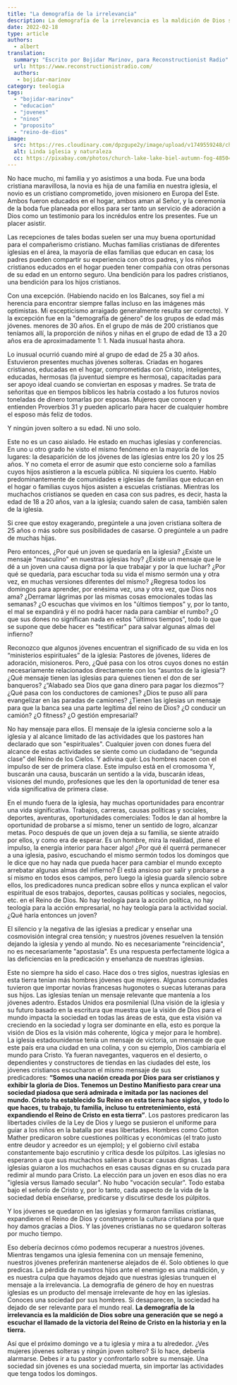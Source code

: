 ```yaml
---
title: "La demografía de la irrelevancia"
description: La demografía de la irrelevancia es la maldición de Dios sobre una generación que se negó a escuchar el llamado de la victoria del Reino de Cristo en la historia y en la tierra
date: 2022-02-18
type: article
authors:
  - albert
translation:
  summary: "Escrito por Bojidar Marinov, para Reconstructionist Radio"
  url: https://www.reconstructionistradio.com/
  authors:
   - bojidar-marinov
category: teologia
tags:
  - "bojidar-marinov"
  - "educacion"
  - "jovenes"
  - "ninos"
  - "proposito"
  - "reino-de-dios"
image:
  src: https://res.cloudinary.com/dpzgupe2y/image/upload/v1749559248/church-g3b4906560_1280_vpgeij.jpg
  alt: Linda iglesia y naturaleza
  cc: https://pixabay.com/photos/church-lake-lake-biel-autumn-fog-4850405/
---
```


No hace mucho, mi familia y yo asistimos a una boda. Fue una boda cristiana maravillosa, la novia es hija de una familia en nuestra iglesia, el novio es un cristiano comprometido, joven misionero en Europa del Este. Ambos fueron educados en el hogar, ambos aman al Señor, y la ceremonia de la boda fue planeada por ellos para ser tanto un servicio de adoración a Dios como un testimonio para los incrédulos entre los presentes. Fue un placer asistir.

Las recepciones de tales bodas suelen ser una muy buena oportunidad para el compañerismo cristiano. Muchas familias cristianas de diferentes iglesias en el área, la mayoría de ellas familias que educan en casa; los padres pueden compartir su experiencia con otros padres, y los niños cristianos educados en el hogar pueden tener compañía con otras personas de su edad en un entorno seguro. Una bendición para los padres cristianos, una bendición para los hijos cristianos.

Con una excepción. (Habiendo nacido en los Balcanes, soy fiel a mi herencia para encontrar siempre fallas incluso en las imágenes más optimistas. Mi escepticismo arraigado generalmente resulta ser correcto). Y la excepción fue en la "demografía de género" de los grupos de edad más jóvenes. menores de 30 años. En el grupo de más de 200 cristianos que teníamos allí, la proporción de niños y niñas en el grupo de edad de 13 a 20 años era de aproximadamente 1: 1. Nada inusual hasta ahora.

Lo inusual ocurrió cuando miré al grupo de edad de 25 a 30 años. Estuvieron presentes muchas jóvenes solteras. Criadas en hogares cristianos, educadas en el hogar, comprometidas con Cristo, inteligentes, educadas, hermosas (la juventud siempre es hermosa), capacitadas para ser apoyo ideal cuando se conviertan en esposas y madres. Se trata de señoritas que en tiempos bíblicos les habría costado a los futuros novios toneladas de dinero tomarlas por esposas. Mujeres que conocen y entienden Proverbios 31 y pueden aplicarlo para hacer de cualquier hombre el esposo más feliz de todos.

Y ningún joven soltero a su edad. Ni uno solo.

Este no es un caso aislado. He estado en muchas iglesias y conferencias. En uno u otro grado he visto el mismo fenómeno en la mayoría de los lugares: la desaparición de los jóvenes de las iglesias entre los 20 y los 25 años. Y no cometa el error de asumir que esto concierne solo a familias cuyos hijos asistieron a la escuela pública. Ni siquiera los cuento. Hablo predominantemente de comunidades e iglesias de familias que educan en el hogar o familias cuyos hijos asisten a escuelas cristianas. Mientras los muchachos cristianos se queden en casa con sus padres, es decir, hasta la edad de 18 a 20 años, van a la iglesia; cuando salen de casa, también salen de la iglesia.

Si cree que estoy exagerando, pregúntele a una joven cristiana soltera de 25 años o más sobre sus posibilidades de casarse. O pregúntele a un padre de muchas hijas.

Pero entonces, ¿Por qué un joven se quedaría en la iglesia? ¿Existe un mensaje "masculino" en nuestras iglesias hoy? ¿Existe un mensaje que le dé a un joven una causa digna por la que trabajar y por la que luchar? ¿Por qué se quedaría, para escuchar toda su vida el mismo sermón una y otra vez, en muchas versiones diferentes del mismo? ¿Regresa todos los domingos para aprender, por enésima vez, una y otra vez, que Dios nos ama? ¿Derramar lágrimas por las mismas cosas emocionales todas las semanas? ¿O escuchas que vivimos en los "últimos tiempos" y, por lo tanto, el mal se expandirá y él no podrá hacer nada para cambiar el rumbo? ¿O que sus dones no significan nada en estos "últimos tiempos", todo lo que se supone que debe hacer es "testificar" para salvar algunas almas del infierno?

Reconozco que algunos jóvenes encuentran el significado de su vida en los “ministerios espirituales” de la iglesia: Pastores de jóvenes, líderes de adoración, misioneros. Pero, ¿Qué pasa con los otros cuyos dones no están necesariamente relacionados directamente con los “asuntos de la iglesia”? ¿Qué mensaje tienen las iglesias para quienes tienen el don de ser banqueros? ¿“Alabado sea Dios que gana dinero para pagar los diezmos”? ¿Qué pasa con los conductores de camiones? ¿Dios te puso allí para evangelizar en las paradas de camiones? ¿Tienen las iglesias un mensaje para que la banca sea una parte legítima del reino de Dios? ¿O conducir un camión? ¿O fitness? ¿O gestión empresarial?

No hay mensaje para ellos. El mensaje de la iglesia concierne solo a la iglesia y al alcance limitado de las actividades que los pastores han declarado que son "espirituales". Cualquier joven con dones fuera del alcance de estas actividades se siente como un ciudadano de “segunda clase” del Reino de los Cielos. Y adivina qué: Los hombres nacen con el impulso de ser de primera clase. Este impulso está en el cromosoma Y, buscarán una causa, buscarán un sentido a la vida, buscarán ideas, visiones del mundo, profesiones que les den la oportunidad de tener esa vida significativa de primera clase.

En el mundo fuera de la iglesia, hay muchas oportunidades para encontrar una vida significativa. Trabajos, carreras, causas políticas y sociales, deportes, aventuras, oportunidades comerciales: Todos le dan al hombre la oportunidad de probarse a sí mismo, tener un sentido de logro, alcanzar metas. Poco después de que un joven deja a su familia, se siente atraído por ellos, y como era de esperar. Es un hombre, mira la realidad, ¡tiene el impulso, la energía interior para hacer algo! ¿Por qué él querrá permanecer a una iglesia, pasivo, escuchando el mismo sermón todos los domingos que le dice que no hay nada que pueda hacer para cambiar el mundo excepto arrebatar algunas almas del infierno? Él está ansioso por salir y probarse a sí mismo en todos esos campos, pero luego la iglesia guarda silencio sobre ellos, los predicadores nunca predican sobre ellos y nunca explican el valor espiritual de esos trabajos, deportes, causas políticas y sociales, negocios, etc. en el Reino de Dios. No hay teología para la acción política, no hay teología para la acción empresarial, no hay teología para la actividad social. ¿Qué haría entonces un joven?

El silencio y la negativa de las iglesias a predicar y enseñar una cosmovisión integral crea tensión; y nuestros jóvenes resuelven la tensión dejando la iglesia y yendo al mundo. No es necesariamente "reincidencia", no es necesariamente "apostasía". Es una respuesta perfectamente lógica a las deficiencias en la predicación y enseñanza de nuestras iglesias.

Este no siempre ha sido el caso. Hace dos o tres siglos, nuestras iglesias en esta tierra tenían más hombres jóvenes que mujeres. Algunas comunidades tuvieron que importar novias francesas hugonotes o suecas luteranas para sus hijos. Las iglesias tenían un mensaje relevante que mantenía a los jóvenes adentro. Estados Unidos era posmilenial (Una visión de la iglesia y su futuro basado en la escritura que muestra que la visión de Dios para el mundo impacta la sociedad en todas las áreas de esta, que esta visión va creciendo en la sociedad y logra ser dominante en ella, esto es porque la visión de Dios es la visión más coherente, lógica y mejor para le hombre). La iglesia estadounidense tenía un mensaje de victoria, un mensaje de que este país era una ciudad en una colina, y con su ejemplo, Dios cambiaría el mundo para Cristo. Ya fueran navegantes, vaqueros en el desierto, o dependientes y constructores de tiendas en las ciudades del este, los jóvenes cristianos escucharon el mismo mensaje de sus predicadores: **“Somos una nación creada por Dios para ser cristianos y exhibir la gloria de Dios. Tenemos un Destino Manifiesto para crear una sociedad piadosa que será admirada e imitada por las naciones del mundo. Cristo ha establecido Su Reino en esta tierra hace siglos, y todo lo que haces, tu trabajo, tu familia, incluso tu entretenimiento, está expandiendo el Reino de Cristo en esta tierra”**. Los pastores predicaron las libertades civiles de la Ley de Dios y luego se pusieron el uniforme para guiar a los niños en la batalla por esas libertades. Hombres como Cotton Mather predicaron sobre cuestiones políticas y económicas (el trato justo entre deudor y acreedor es un ejemplo); y el gobierno civil estaba constantemente bajo escrutinio y crítica desde los púlpitos. Las iglesias no esperaron a que sus muchachos salieran a buscar causas dignas. Las iglesias guiaron a los muchachos en esas causas dignas en su cruzada para redimir al mundo para Cristo. La elección para un joven en esos días no era "iglesia versus llamado secular". No hubo "vocación secular". Todo estaba bajo el señorío de Cristo y, por lo tanto, cada aspecto de la vida de la sociedad debía enseñarse, predicarse y discutirse desde los púlpitos.

Y los jóvenes se quedaron en las iglesias y formaron familias cristianas, expandieron el Reino de Dios y construyeron la cultura cristiana por la que hoy damos gracias a Dios. Y las jóvenes cristianas no se quedaron solteras por mucho tiempo.

Eso debería decirnos cómo podemos recuperar a nuestros jóvenes. Mientras tengamos una iglesia femenina con un mensaje femenino, nuestros jóvenes preferirán mantenerse alejados de él. Solo obtienes lo que predicas. La pérdida de nuestros hijos ante el enemigo es una maldición, y es nuestra culpa que hayamos dejado que nuestras iglesias trunquen el mensaje a la irrelevancia. La demografía de género de hoy en nuestras iglesias es un producto del mensaje irrelevante de hoy en las iglesias. Conoces una sociedad por sus hombres. Si desaparecen, la sociedad ha dejado de ser relevante para el mundo real. **La demografía de la irrelevancia es la maldición de Dios sobre una generación que se negó a escuchar el llamado de la victoria del Reino de Cristo en la historia y en la tierra.**

Así que el próximo domingo ve a tu iglesia y mira a tu alrededor. ¿Ves mujeres jóvenes solteras y ningún joven soltero? Si lo hace, debería alarmarse. Debes ir a tu pastor y confrontarlo sobre su mensaje. Una sociedad sin jóvenes es una sociedad muerta, sin importar las actividades que tenga todos los domingos.
